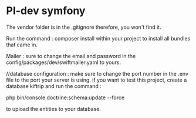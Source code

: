 # PI-dev symfony
The vendor folder is in the .gitignore therefore, you won't find it. 

Run the command : composer install within your project to install all bundles that came in.


Mailer : 
sure to change the email and password in the config/packages/dev/swiftmailer.yaml to yours. 



//database configuration : 
make sure to change the port number in the .env file to the port your server is using.
if you want to test this project, create a database kiftrip and  run the command : 

php bin/console doctrine:schema:update --force    

to upload the entities to your database.  


